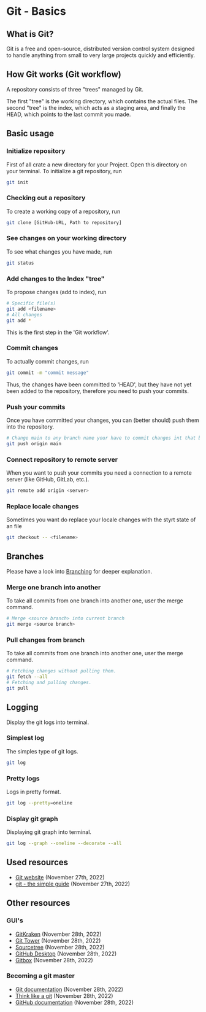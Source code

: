 [title]: <> (Git - Basics)
[description]: <> (The git basic commands and how they work are briefly explained, not really deepened)
[keywords]: <> (git, basics, push, pull, merge, commit, init, repository)
# Git - Basics
## What is Git?
Git is a free and open-source, distributed version control system designed to handle anything from small to very large projects quickly and efficiently.

## How Git works (Git workflow)
A repository consists of three "trees" managed by Git.

The first "tree" is the working directory, which contains the actual files. The second "tree" is the index, which acts as a staging area, and finally the HEAD, which points to the last commit you made.

## Basic usage
### Initialize repository
First of all crate a new directory for your Project. Open this directory on your terminal. To initialize a git repository, run
```sh
git init
```

### Checking out a repository
To create a working copy of a repository, run
```sh
git clone [GitHub-URL, Path to repository]
```

### See changes on your working directory
To see what changes you have made, run
```sh
git status
```

### Add changes to the Index "tree"
To propose changes (add to index), run
```sh
# Specific file(s)
git add <filename>
# All changes
git add *
```
This is the first step in the 'Git workflow'.

### Commit changes
To actually commit changes, run
```sh
git commit -m "commit message"
```
Thus, the changes have been committed to 'HEAD', but they have not yet been added to the repository, therefore you need to push your commits.

### Push your commits
Once you have committed your changes, you can (better should) push them into the repository.
```sh
# Change main to any branch name your have to commit changes int that branch
git push origin main
```

### Connect repository to remote server
When you want to push your commits you need a connection to a remote server (like GitHub, GitLab, etc.).
```sh
git remote add origin <server>
```

### Replace locale changes
Sometimes you want do replace your locale changes with the styrt state of an file
```sh
git checkout -- <filename>
```

## Branches
Please have a look into [Branching](?path=src/docs/git/branching.md) for deeper explanation.

### Merge one branch into another
To take all commits from one branch into another one, user the merge command.
```sh
# Merge <source branch> into current branch
git merge <source branch>
```

### Pull changes from branch
To take all commits from one branch into another one, user the merge command.
```sh
# Fetching changes without pulling them.
git fetch --all
# Fetching and pulling changes.
git pull
```

## Logging
Display the git logs into terminal.

### Simplest log
The simples type of git logs.

```sh
git log
```

### Pretty logs
Logs in pretty format.

```sh
git log --pretty=oneline
```

### Display git graph
Displaying git graph into terminal.

```sh
git log --graph --oneline --decorate --all
```

## Used resources
- [Git website](https://git-scm.com/) (November 27th, 2022)
- [git - the simple guide](https://rogerdudler.github.io/git-guide/) (November 27th, 2022)
## Other resources
### GUI's
- [GitKraken](https://www.gitkraken.com/) (November 28th, 2022)
- [Git Tower](https://www.git-tower.com/) (November 28th, 2022)
- [Sourcetree](https://www.sourcetreeapp.com/) (November 28th, 2022)
- [GitHub Desktop](https://desktop.github.com/) (November 28th, 2022)
- [Gitbox](https://apps.apple.com/gb/app/gitbox/id403388357?mt=12) (November 28th, 2022)

### Becoming a git master
- [Git documentation](https://book.git-scm.com/doc) (November 28th, 2022)
- [Think like a git](https://think-like-a-git.net/) (November 28th, 2022)
- [GitHub documentation](https://support.github.com/) (November 28th, 2022)